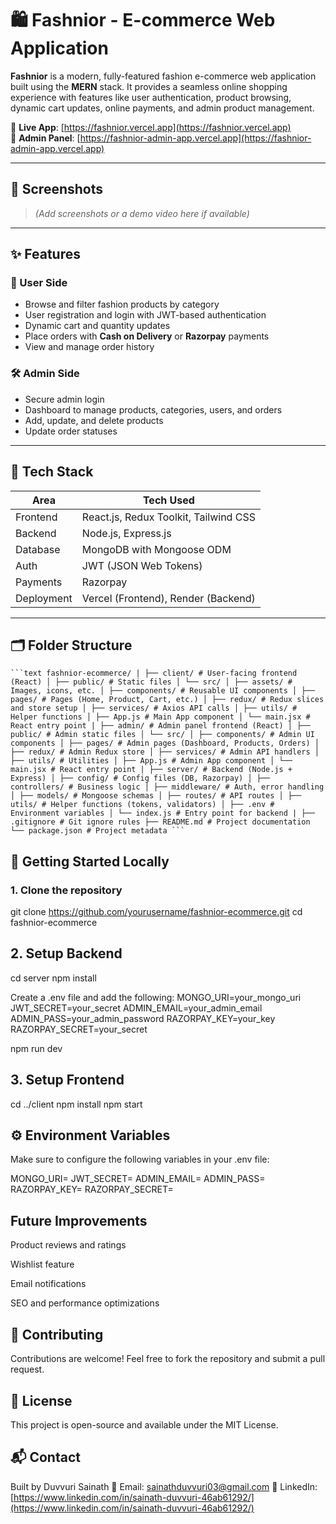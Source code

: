 # 🛍️ Fashnior - E-commerce Web Application

**Fashnior** is a modern, fully-featured fashion e-commerce web application built using the **MERN** stack. It provides a seamless online shopping experience with features like user authentication, product browsing, dynamic cart updates, online payments, and admin product management.

🔗 **Live App**: [https://fashnior.vercel.app](https://fashnior.vercel.app)  
🔐 **Admin Panel**: [https://fashnior-admin-app.vercel.app](https://fashnior-admin-app.vercel.app)

---

## 📸 Screenshots

> *(Add screenshots or a demo video here if available)*

---

## ✨ Features

### 👤 User Side
- Browse and filter fashion products by category
- User registration and login with JWT-based authentication
- Dynamic cart and quantity updates
- Place orders with **Cash on Delivery** or **Razorpay** payments
- View and manage order history

### 🛠️ Admin Side
- Secure admin login
- Dashboard to manage products, categories, users, and orders
- Add, update, and delete products
- Update order statuses

---

## 🧰 Tech Stack

| Area        | Tech Used                             |
|-------------|----------------------------------------|
| Frontend    | React.js, Redux Toolkit, Tailwind CSS |
| Backend     | Node.js, Express.js                   |
| Database    | MongoDB with Mongoose ODM             |
| Auth        | JWT (JSON Web Tokens)                 |
| Payments    | Razorpay                              |
| Deployment  | Vercel (Frontend), Render (Backend)   |

---

## 🗂️ Folder Structure

<pre><code>```text fashnior-ecommerce/ | ├── client/ # User-facing frontend (React) │ ├── public/ # Static files │ └── src/ │ ├── assets/ # Images, icons, etc. │ ├── components/ # Reusable UI components │ ├── pages/ # Pages (Home, Product, Cart, etc.) │ ├── redux/ # Redux slices and store setup │ ├── services/ # Axios API calls │ ├── utils/ # Helper functions │ ├── App.js # Main App component │ └── main.jsx # React entry point | ├── admin/ # Admin panel frontend (React) │ ├── public/ # Admin static files │ └── src/ │ ├── components/ # Admin UI components │ ├── pages/ # Admin pages (Dashboard, Products, Orders) │ ├── redux/ # Admin Redux store │ ├── services/ # Admin API handlers │ ├── utils/ # Utilities │ ├── App.js # Admin App component │ └── main.jsx # React entry point | ├── server/ # Backend (Node.js + Express) │ ├── config/ # Config files (DB, Razorpay) │ ├── controllers/ # Business logic │ ├── middleware/ # Auth, error handling │ ├── models/ # Mongoose schemas │ ├── routes/ # API routes │ ├── utils/ # Helper functions (tokens, validators) │ ├── .env # Environment variables │ └── index.js # Entry point for backend | ├── .gitignore # Git ignore rules ├── README.md # Project documentation └── package.json # Project metadata ```</code></pre>






## 🚀 Getting Started Locally

### 1. Clone the repository


git clone https://github.com/yourusername/fashnior-ecommerce.git
cd fashnior-ecommerce


## 2. Setup Backend

cd server
npm install

Create a .env file and add the following:
MONGO_URI=your_mongo_uri
JWT_SECRET=your_secret
ADMIN_EMAIL=your_admin_email
ADMIN_PASS=your_admin_password
RAZORPAY_KEY=your_key
RAZORPAY_SECRET=your_secret

npm run dev

## 3. Setup Frontend
cd ../client
npm install
npm start

## ⚙️ Environment Variables
Make sure to configure the following variables in your .env file:

MONGO_URI=
JWT_SECRET=
ADMIN_EMAIL=
ADMIN_PASS=
RAZORPAY_KEY=
RAZORPAY_SECRET=

## Future Improvements
Product reviews and ratings

Wishlist feature

Email notifications

SEO and performance optimizations

## 🤝 Contributing
Contributions are welcome! Feel free to fork the repository and submit a pull request.

## 📄 License
This project is open-source and available under the MIT License.

## 📬 Contact
Built by Duvvuri Sainath
📧 Email: sainathduvvuri03@gmail.com
🔗 LinkedIn: [https://www.linkedin.com/in/sainath-duvvuri-46ab61292/](https://www.linkedin.com/in/sainath-duvvuri-46ab61292/)

